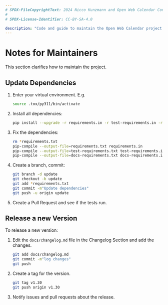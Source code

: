 ```yaml
---
# SPDX-FileCopyrightText: 2024 Nicco Kunzmann and Open Web Calendar Contributors <https://open-web-calendar.quelltext.eu/>
#
# SPDX-License-Identifier: CC-BY-SA-4.0

description: "Code and guide to maintain the Open Web Calendar project."
---
```


# Notes for Maintainers

This section clarifies how to maintain the project.

## Update Dependencies

1. Enter your virtual environment. E.g.

    ```sh
    source .tox/py311/bin/activate
    ```

2. Install all dependencies:

    ```sh
    pip install --upgrade -r requirements.in -r test-requirements.in -r docs-requirements.in pip-tools
    ```

3. Fix the dependencies:

    ```sh
    rm *requirements.txt
    pip-compile --output-file=requirements.txt requirements.in
    pip-compile --output-file=test-requirements.txt test-requirements.in
    pip-compile --output-file=docs-requirements.txt docs-requirements.in
    ```

4. Create a branch, commit:

    ```sh
    git branch -d update
    git checkout -b update
    git add *requirements.txt
    git commit -m"Update dependencies"
    git push -u origin update
    ```

5. Create a Pull Request and see if the tests run.

## Release a new Version

To release a new version:

1. Edit the `docs/changelog.md` file in the Changelog Section and add the changes.

    ```sh
    git add docs/changelog.md
    git commit -m"log changes"
    git push
    ```

2. Create a tag for the version.

    ```sh
    git tag v1.30
    git push origin v1.30
    ```

3. Notify issues and pull requests about the release.
